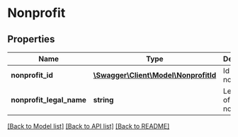 # Nonprofit

## Properties
Name | Type | Description | Notes
------------ | ------------- | ------------- | -------------
**nonprofit_id** | [**\Swagger\Client\Model\NonprofitId**](NonprofitId.md) | Id of the nonprofit. | [optional] 
**nonprofit_legal_name** | **string** | Legal name of the nonprofit. | [optional] 

[[Back to Model list]](../README.md#documentation-for-models) [[Back to API list]](../README.md#documentation-for-api-endpoints) [[Back to README]](../README.md)


